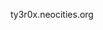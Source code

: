 ty3r0x.neocities.org

<!---
TechGuyOnTGB/TechGuyOnTGB is a ✨ special ✨ repository because its `README.md` (this file) appears on your GitHub profile.
You can click the Preview link to take a look at your changes.
--->
